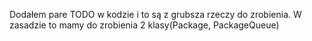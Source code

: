 Dodałem pare TODO w kodzie i to są z grubsza rzeczy do zrobienia. W zasadzie to mamy do zrobienia 2 klasy(Package, PackageQueue)
